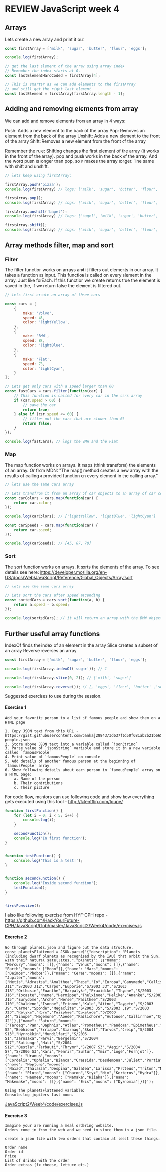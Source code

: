# REVIEW JavaScript week 4

## Arrays

Lets create a new array and print it out

```js
const firstArray = ['milk', 'sugar', 'butter', 'flour', 'eggs'];

console.log(firstArray);

// get the last element of the array using array index
// Remember the index starts at 0.
const lastElementHardCoded = firstArray[4];

// This is smarter as we can add elements to the firstArray 
// and still get the right last element
const lastElement = firstArray[firstArray.length - 1];
```


## Adding and removing elements from array

We can add and remove elements from an array in 4 ways:

Push: Adds a new element to the back of the array
Pop: Removes an element from the back of the array
Unshift: Adds a new element to the front of the array
Shift: Removes a new element from the front of the array

Remember the rule: Shifting changes the first element of the array (it works in the front of the array). pop and push works in the back of the array. And the word push is longer than pop, so it makes the array longer. The same with shift and unshift. 

```js
// lets keep using firstArray:

firstArray.push('pizza');
console.log(firstArray) // logs: ['milk', 'sugar', 'butter', 'flour', 'eggs', 'pizza']

firstArray.pop();
console.log(firstArray) // logs: ['milk', 'sugar', 'butter', 'flour', 'eggs']

firstArray.unshift('bagel');
console.log(firstArray) // logs: ['bagel', 'milk', 'sugar', 'butter', 'flour', 'eggs']

firstArray.shift();
console.log(firstArray) // logs: ['milk', 'sugar', 'butter', 'flour', 'eggs']

```



## Array methods filter, map and sort

### Filter

The filter function works on arrays and it filters out elements in our array. 
It takes a function as input. This function is called on every element in the array. Just like forEach. If this function we create returns true the element is saved in the, if we return false the element is filtered out.


```js
// lets first create an array of three cars

const cars = [
    {
        make: 'Volvo',
        speed: 45,
        color: 'lightYellow',
    },
    {
        make: 'BMW',
        speed: 87,
        color: 'lightBlue',
    },
    {
        make: 'Fiat',
        speed: 78,
        color: 'lightCyan',
    }
];

// Lets get only cars with a speed larger than 60
const fastCars = cars.filter(function(car) {
    // This function is called for every car in the cars array
    if (car.speed > 60) {
        // save the car
        return true;
    } else if (car.speed <= 60) {
        // filter out the cars that are slower than 60
        return false;
    }
});

console.log(fastCars); // logs the BMW and the Fiat
```



### Map

The map function works on arrays. It maps (think transform) the elements of an array. Or from MDN: "The map() method creates a new array with the results of calling a provided function on every element in the calling array."


```js
// lets use the same cars array

// Lets transfrom it from an array of car objects to an array of car colors
const carColors = cars.map(function(car) {
    return car.color;
});

console.log(carColors); // ['lightYellow', 'lightBlue', 'lightCyan']

const carSpeeds = cars.map(function(car) {
    return car.speed;
});

console.log(carSpeeds); // [45, 87, 78]
```


### Sort

The sort function works on arrays. It sorts the elements of the array.
To see details see here: https://developer.mozilla.org/en-US/docs/Web/JavaScript/Reference/Global_Objects/Array/sort

```js
// lets use the same cars array

// Lets sort the cars after speed ascending
const sortedCars = cars.sort(function(a, b) {
    return a.speed - b.speed;
});

console.log(sortedCars); // it will return an array with the BMW object first, then the fiat and then the volvo
```


## Further useful array functions

IndexOf finds the index of an element in the array
Slice creates a subset of an array
Reverse reverses an array

```js
const firstArray = ['milk', 'sugar', 'butter', 'flour', 'eggs'];

console.log(firstArray.indexOf('sugar')); // 1

console.log(firstArray.slice(0, 2)); // ['milk', 'sugar']

console.log(firstArray.reverse()); // [, 'eggs', 'flour', 'butter' ,'sugar', 'milk']
```

Suggested exercises to use during the session.

#### Exercise 1
```
Add your favorite person to a list of famous people and show them on a HTML page

1. Copy JSON text from this URL - https://gist.githubusercontent.com/pankaj28843/3d637f1d50f681ab2b21b66573c7a3c3/raw/b7636197ea4517c38cdae519acea50112bf29850/famous-people.json
2. Store above JSON text into a variable called `jsonString`
3. Parse value of `jsonString` variable and store it in a new variable called `famousPeople`
4. Print value of `famousPeople` on console
5. Add details of another famous person at the beginning of `famousPeople` array
6. Show following details about each person in `famousPeople` array on a HTML page:
    a. Name of the person
    b. Their contributions
    c. Their picture
```

For code flow, mentors can use following code and show how everything gets executed using this tool - http://latentflip.com/loupe/

```js
function firstFunction() {
    for (let i = 0; i < 5; i++) {
        console.log(i);
    }

    secondFunction();
    console.log('In first function');
}


function testFunction() {
    console.log('This is a test!');
}


function secondFunction() {
    console.log('Inside second function');
    testFunction();
}


firstFunction();
```

I also like following exercise from HYF-CPH repo - https://github.com/HackYourFuture-CPH/JavaScript/blob/master/JavaScript2/Week4/code/exercises.js


#### Exercise 2
```
Go through planets.json and figure out the data structure.
const planetsFlattened = JSON.parse('{"description": "Planets (including dwarf planets as recognized by the IAU) that orbit the Sun, with their natural satellites.","planets": [{"name": "Mercury","moons": []},{"name": "Venus","moons": []},{"name": "Earth","moons": ["Moon"]},{"name": "Mars","moons": ["Deimos","Phobos"]},{"name": "Ceres","moons": []},{"name": "Jupiter","moons": ["Metis","Adrastea","Amalthea","Thebe","Io","Europa","Ganymede","Callisto","Themisto","Leda","Himalia","Lysithea","Elara","S/2000 J11","S/2003 J12","Carpo","Euporie","S/2003 J3","S/2003 J18","Orthosie","Euanthe","Harpalyke","Praxidike","Thyone","S/2003 J16","Iocaste","Mneme","Hermippe","Thelxinoe","Helike","Ananke","S/2003 J15","Eurydome","Arche","Herse","Pasithee","S/2003 J10","Chaldene","Isonoe","Erinome","Kale","Aitne","Taygete","S/2003 J9","Carme","Sponde","Megaclite","S/2003 J5","S/2003 J19","S/2003 J23","Kalyke","Kore","Pasiphae","Eukelade","S/2003 J4","Sinope","Hegemone","Aoede","Kallichore","Autonoe","Callirrhoe","Cyllene","S/2003 J2"]},{"name": "Saturn","moons": ["Tarqeq","Pan","Daphnis","Atlas","Prometheus","Pandora","Epimetheus","Janus","Aegaeon","Mimas","Methone","Anthe","Pallene","Enceladus","Tethys","Calypso","Telesto","Polydeuces","Dione","Helene","Rhea","Titan","Hyperion","Iapetus","Kiviuq","Ijiraq","Phoebe","Paaliaq","Skathi","Albiorix","S/2007 S2","Bebhionn","Erriapo","Siarnaq","Skoll","Tarvos","Greip","S/2004 S13","Hyrrokkin","Mundilfari","S/2006 S1","Jarnsaxa","Narvi","Bergelmir","S/2004 S17","Suttungr","Hati","S/2004 S12","Bestla","Farbauti","Thrymr","S/2007 S3","Aegir","S/2004 S7","S/2006 S3","Kari","Fenrir","Surtur","Ymir","Loge","Fornjot"]},{"name": "Uranus","moons": ["Cordelia","Ophelia","Bianca","Cressida","Desdemona","Juliet","Portia","Rosalind","Cupid","Belinda","Perdita","Puck","Mab","Miranda","Ariel","Umbriel","Titania","Oberon","Francisco","Caliban","Stephano","Trinculo","Sycorax","Margaret","Prospero","Setebos","Ferdinand"]},{"name": "Neptune","moons": ["Naiad","Thalassa","Despina","Galatea","Larissa","Proteus","Triton","Nereid","Halimede","Sao","Laomedeia","Psamathe","Neso"]},{"name": "Pluto","moons": ["Charon","Styx","Nix","Kerberos","Hydra"]},{"name": "Haumea","moons": ["Namaka","Hiiaka"]},{"name": "Makemake","moons": []},{"name": "Eris","moons": ["Dysnomia"]}]}');

Using the planetsFlattened variable:
Console.log jupiters last moon.
```

[JavaScript2/Week4/code/exercises.js](https://github.com/HackYourFuture-CPH/JavaScript/blob/master/JavaScript2/Week4/code/exercises.js)

#### Exercise 3 
```
Imagine your are running a meal ordering website.
Orders come in from the web and we need to store them in a json file.

create a json file with two orders that contain at least these things:

Order name
Order id
Price
List of drinks with the order
Order extras (fx cheese, lettuce etc.)
```


